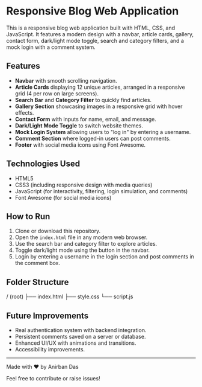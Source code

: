 # Responsive Blog Web Application

This is a responsive blog web application built with HTML, CSS, and JavaScript. It features a modern design with a navbar, article cards, gallery, contact form, dark/light mode toggle, search and category filters, and a mock login with a comment system.

## Features

- **Navbar** with smooth scrolling navigation.
- **Article Cards** displaying 12 unique articles, arranged in a responsive grid (4 per row on large screens).
- **Search Bar** and **Category Filter** to quickly find articles.
- **Gallery Section** showcasing images in a responsive grid with hover effects.
- **Contact Form** with inputs for name, email, and message.
- **Dark/Light Mode Toggle** to switch website themes.
- **Mock Login System** allowing users to "log in" by entering a username.
- **Comment Section** where logged-in users can post comments.
- **Footer** with social media icons using Font Awesome.

## Technologies Used

- HTML5
- CSS3 (including responsive design with media queries)
- JavaScript (for interactivity, filtering, login simulation, and comments)
- Font Awesome (for social media icons)

## How to Run

1. Clone or download this repository.
2. Open the `index.html` file in any modern web browser.
3. Use the search bar and category filter to explore articles.
4. Toggle dark/light mode using the button in the navbar.
5. Login by entering a username in the login section and post comments in the comment box.

## Folder Structure




/ (root)
├── index.html
├── style.css
└── script.js


## Future Improvements

- Real authentication system with backend integration.
- Persistent comments saved on a server or database.
- Enhanced UI/UX with animations and transitions.
- Accessibility improvements.

---

Made with ❤️ by Anirban Das

Feel free to contribute or raise issues!
